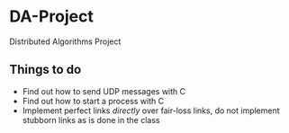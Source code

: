 # DA-Project
Distributed Algorithms Project

## Things to do

* Find out how to send UDP messages with C
* Find out how to start a process with C
* Implement perfect links _directly_ over fair-loss links, do not implement stubborn links as is done in the class


